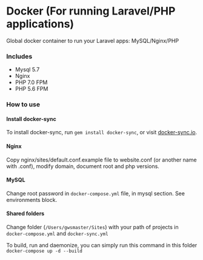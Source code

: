 # Docker (For running Laravel/PHP applications)

Global docker container to run your Laravel apps: MySQL/Nginx/PHP

### Includes

+ Mysql 5.7
+ Nginx
+ PHP 7.0 FPM
+ PHP 5.6 FPM

### How to use

#### Install docker-sync

To install docker-sync, run `gem install docker-sync`, or visit [docker-sync.io](http://docker-sync.io/).

#### Nginx

Copy nginx/sites/default.conf.example file to website.conf (or another name with .conf), modify domain, document root and php versions.

#### MySQL

Change root password in `docker-compose.yml` file, in mysql section. See environments block.

#### Shared folders

Change folder (`/Users/gwsmaster/Sites`) with your path of projects in `docker-compose.yml` and `docker-sync.yml`

To build, run and daemonize, you can simply run this command in this folder `docker-compose up -d --build`
